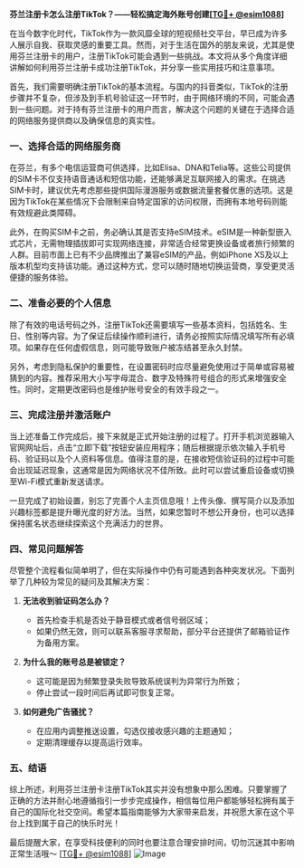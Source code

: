 **芬兰注册卡怎么注册TikTok？——轻松搞定海外账号创建[[TG💪+ @esim1088](https://t.me/s/esim1088)]**

在当今数字化时代，TikTok作为一款风靡全球的短视频社交平台，早已成为许多人展示自我、获取灵感的重要工具。然而，对于生活在国外的朋友来说，尤其是使用芬兰注册卡的用户，注册TikTok可能会遇到一些挑战。本文将从多个角度详细讲解如何利用芬兰注册卡成功注册TikTok，并分享一些实用技巧和注意事项。

首先，我们需要明确注册TikTok的基本流程。与国内的抖音类似，TikTok的注册步骤并不复杂，但涉及到手机号验证这一环节时，由于网络环境的不同，可能会遇到一些问题。对于持有芬兰注册卡的用户而言，解决这个问题的关键在于选择合适的网络服务提供商以及确保信息的真实性。

### **一、选择合适的网络服务商**

在芬兰，有多个电信运营商可供选择，比如Elisa、DNA和Telia等。这些公司提供的SIM卡不仅支持语音通话和短信功能，还能够满足互联网接入的需求。在挑选SIM卡时，建议优先考虑那些提供国际漫游服务或数据流量套餐优惠的选项。这是因为TikTok在某些情况下会限制来自特定国家的访问权限，而拥有本地号码则能有效规避此类障碍。

此外，在购买SIM卡之前，务必确认其是否支持eSIM技术。eSIM是一种新型嵌入式芯片，无需物理插拔即可实现网络连接，非常适合经常更换设备或者旅行频繁的人群。目前市面上已有不少品牌推出了兼容eSIM的产品，例如iPhone XS及以上版本机型均支持该功能。通过这种方式，您可以随时随地切换运营商，享受更灵活便捷的服务体验。

### **二、准备必要的个人信息**

除了有效的电话号码之外，注册TikTok还需要填写一些基本资料，包括姓名、生日、性别等内容。为了保证后续操作顺利进行，请务必按照实际情况填写所有必填项。如果存在任何虚假信息，则可能导致账户被冻结甚至永久封禁。

另外，考虑到隐私保护的重要性，在设置密码时应尽量避免使用过于简单或容易被猜到的内容。推荐采用大小写字母混合、数字及特殊符号组合的形式来增强安全性。同时，定期更改密码也是维护账号安全的有效手段之一。

### **三、完成注册并激活账户**

当上述准备工作完成后，接下来就是正式开始注册的过程了。打开手机浏览器输入官网网址后，点击“立即下载”按钮安装应用程序；随后根据提示依次输入手机号码、验证码以及个人资料等信息。值得注意的是，在接收短信验证码的过程中可能会出现延迟现象，这通常是因为网络状况不佳所致。此时可以尝试重启设备或切换至Wi-Fi模式重新发送请求。

一旦完成了初始设置，别忘了完善个人主页信息哦！上传头像、撰写简介以及添加兴趣标签都是提升曝光度的好方法。当然，如果您暂时不想公开身份，也可以选择保持匿名状态继续探索这个充满活力的世界。

### **四、常见问题解答**

尽管整个流程看似简单明了，但在实际操作中仍有可能遇到各种突发状况。下面列举了几种较为常见的疑问及其解决方案：

1. **无法收到验证码怎么办？**
   - 首先检查手机是否处于静音模式或者信号弱区域；
   - 如果仍然无效，则可以联系客服寻求帮助，部分平台还提供了邮箱验证作为备用方案。

2. **为什么我的账号总是被锁定？**
   - 这可能是因为频繁登录失败导致系统误判为异常行为所致；
   - 停止尝试一段时间后再试即可恢复正常。

3. **如何避免广告骚扰？**
   - 在应用内调整推送设置，勾选仅接收感兴趣的主题通知；
   - 定期清理缓存以提高运行效率。

### **五、结语**

综上所述，利用芬兰注册卡注册TikTok其实并没有想象中那么困难。只要掌握了正确的方法并耐心地遵循指引一步步完成操作，相信每位用户都能够轻松拥有属于自己的国际化社交空间。希望本篇指南能够为大家带来启发，并祝愿大家在这个平台上找到属于自己的快乐时光！

最后提醒大家，在享受科技便利的同时也要注意合理安排时间，切勿沉迷其中影响正常生活哦～ [[TG💪+ @esim1088](https://t.me/s/esim1088)] ![Image](https://i.postimg.cc/4NQfJmqS/Snipaste-2025-05-13-00-14-12.png)